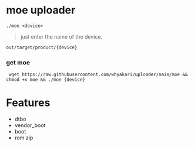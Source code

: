 # moe uploader

`./moe <device>`
> just enter the name of the device.
```sh
out/target/product/{device}
```

### get moe
``` wget https://raw.githubusercontent.com/whyakari/uploader/main/moe && chmod +x moe && ./moe {device}```

# Features
- dtbo
- vendor_boot
- boot
- rom zip
